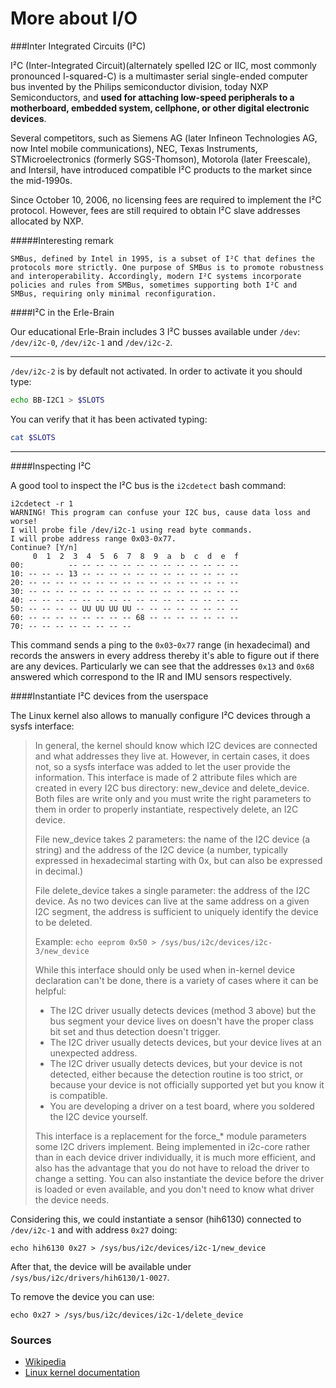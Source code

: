# More about I/O

###Inter Integrated Circuits (I²C)

I²C (Inter-Integrated Circuit)(alternately spelled I2C or IIC, most commonly pronounced I-squared-C) is a multimaster serial single-ended computer bus invented by the Philips semiconductor division, today NXP Semiconductors, and **used for attaching low-speed peripherals to a motherboard, embedded system, cellphone, or other digital electronic devices**.

Several competitors, such as Siemens AG (later Infineon Technologies AG, now Intel mobile communications), NEC, Texas Instruments, STMicroelectronics (formerly SGS-Thomson), Motorola (later Freescale), and Intersil, have introduced compatible I²C products to the market since the mid-1990s.

Since October 10, 2006, no licensing fees are required to implement the I²C protocol. However, fees are still required to obtain I²C slave addresses allocated by NXP.

#####Interesting remark
```
SMBus, defined by Intel in 1995, is a subset of I²C that defines the protocols more strictly. One purpose of SMBus is to promote robustness and interoperability. Accordingly, modern I²C systems incorporate policies and rules from SMBus, sometimes supporting both I²C and SMBus, requiring only minimal reconfiguration.
```

####I²C in the Erle-Brain

Our educational Erle-Brain includes 3 I²C busses available under `/dev`: `/dev/i2c-0`, `/dev/i2c-1` and `/dev/i2c-2`.

----

`/dev/i2c-2` is by default not activated. In order to activate it you should type:

``` bash
echo BB-I2C1 > $SLOTS
```

You can verify that it has been activated typing:
``` bash
cat $SLOTS
```
---

####Inspecting I²C

A good tool to inspect the I²C bus is the `i2cdetect` bash command:
```
i2cdetect -r 1
WARNING! This program can confuse your I2C bus, cause data loss and worse!
I will probe file /dev/i2c-1 using read byte commands.
I will probe address range 0x03-0x77.
Continue? [Y/n]
     0  1  2  3  4  5  6  7  8  9  a  b  c  d  e  f
00:          -- -- -- -- -- -- -- -- -- -- -- -- --
10: -- -- -- 13 -- -- -- -- -- -- -- -- -- -- -- --
20: -- -- -- -- -- -- -- -- -- -- -- -- -- -- -- --
30: -- -- -- -- -- -- -- -- -- -- -- -- -- -- -- --
40: -- -- -- -- -- -- -- -- -- -- -- -- -- -- -- --
50: -- -- -- -- UU UU UU UU -- -- -- -- -- -- -- --
60: -- -- -- -- -- -- -- -- 68 -- -- -- -- -- -- --
70: -- -- -- -- -- -- -- --

```

This command sends a ping to the `0x03`-`0x77` range (in hexadecimal) and records the answers in every address thereby it's able to figure out if there are any devices. Particularly we can see that the addresses `0x13` and `0x68` answered which correspond to the IR and IMU sensors respectively.

####Instantiate I²C devices from the userspace


The Linux kernel also allows to manually configure I²C devices through a sysfs interface:

> In general, the kernel should know which I2C devices are connected and
> what addresses they live at. However, in certain cases, it does not, so a
> sysfs interface was added to let the user provide the information. This
> interface is made of 2 attribute files which are created in every I2C bus
> directory: new_device and delete_device. Both files are write only and you
> must write the right parameters to them in order to properly instantiate,
> respectively delete, an I2C device.
>
> File new_device takes 2 parameters: the name of the I2C device (a string)
> and the address of the I2C device (a number, typically expressed in
> hexadecimal starting with 0x, but can also be expressed in decimal.)
>
> File delete_device takes a single parameter: the address of the I2C
> device. As no two devices can live at the same address on a given I2C
> segment, the address is sufficient to uniquely identify the device to be
> deleted.
>
> Example:
> ```echo eeprom 0x50 > /sys/bus/i2c/devices/i2c-3/new_device```
>
> While this interface should only be used when in-kernel device declaration
> can't be done, there is a variety of cases where it can be helpful:
> * The I2C driver usually detects devices (method 3 above) but the bus
>   segment your device lives on doesn't have the proper class bit set and
>   thus detection doesn't trigger.
> * The I2C driver usually detects devices, but your device lives at an
>   unexpected address.
> * The I2C driver usually detects devices, but your device is not detected,
>   either because the detection routine is too strict, or because your
>   device is not officially supported yet but you know it is compatible.
> * You are developing a driver on a test board, where you soldered the I2C
>   device yourself.
>
> This interface is a replacement for the force_* module parameters some I2C
> drivers implement. Being implemented in i2c-core rather than in each
> device driver individually, it is much more efficient, and also has the
> advantage that you do not have to reload the driver to change a setting.
> You can also instantiate the device before the driver is loaded or even
> available, and you don't need to know what driver the device needs.


Considering this, we could instantiate a sensor (hih6130) connected to `/dev/i2c-1` and with address `0x27` doing:

```
echo hih6130 0x27 > /sys/bus/i2c/devices/i2c-1/new_device
```

After that, the device will be available under `/sys/bus/i2c/drivers/hih6130/1-0027`.

To remove the device you can use:
```
echo 0x27 > /sys/bus/i2c/devices/i2c-1/delete_device
```

### Sources

- [Wikipedia](http://en.wikipedia.org/wiki/I%C2%B2C)
- [Linux kernel documentation](http://lxr.free-electrons.com/source/Documentation/i2c/instantiating-devices)
